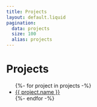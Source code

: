 ```yaml
---
title: Projects
layout: default.liquid
pagination:
  data: projects
  size: 100
  alias: projects
---
```


# Projects

<ul>
{%- for project in projects -%}
  <li><a href="/projects/{{ project.id }}/">{{ project.name }}</a></li>
{%- endfor -%}
</ul>